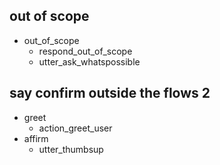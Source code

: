 ## out of scope
* out_of_scope
    - respond_out_of_scope
    - utter_ask_whatspossible

## say confirm outside the flows 2
* greet
    - action_greet_user
* affirm
    - utter_thumbsup